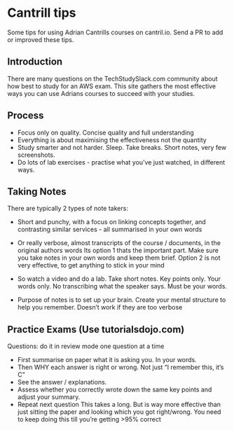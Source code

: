 # Cantrill tips
Some tips for using Adrian Cantrills courses on cantril.io. Send a PR to add or improved these tips.

## Introduction
There are many questions on the TechStudySlack.com community about how best to study for an AWS exam. This site gathers the most effective ways you can use Adrians courses to succeed with your studies. 

## Process
* Focus only on quality. Concise quality and full understanding
* Everything is about maximising the effectiveness not the quantity
* Study smarter and not harder. Sleep. Take breaks. Short notes, very few screenshots.
* Do lots of lab exercises - practise what you’ve just watched, in different ways.

## Taking Notes
There are typically 2 types of note takers:
* Short and punchy, with a focus on linking concepts together, and contrasting similar services - all summarised in your own words
* Or really verbose, almost transcripts of the course / documents, in the original authors words
Its option 1 thats the important part. Make sure you take notes in your own words and keep them brief. Option 2 is not very effective, to get anything to stick in your mind

* So watch a video and do a lab. Take short notes. Key points only. Your words only. No transcribing what the speaker says. Must be your words.
* Purpose of notes is to set up your brain. Create your mental structure to help you remember. Doesn’t work if they are too verbose

## Practice Exams (Use tutorialsdojo.com)
Questions: do it in review mode one question at a time
* First summarise on paper what it is asking you. In your words. 
* Then WHY each answer is right or wrong. Not just “I remember this, it’s C”
* See the answer / explanations. 
* Assess whether you correctly wrote down the same key points and adjust your summary.
* Repeat next question
This takes a long. But is way more effective than just sitting the paper and looking which you got right/wrong.
You need to keep doing this till you’re getting >95% correct
